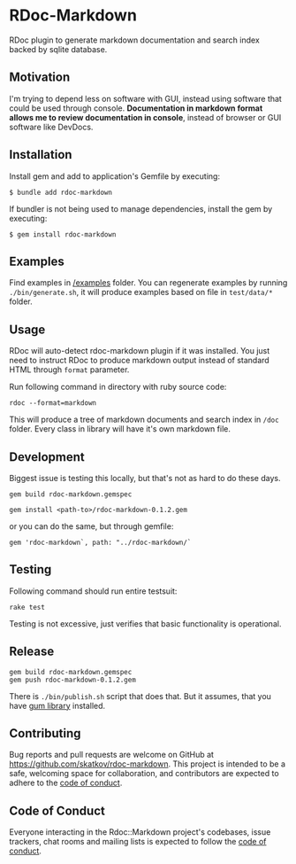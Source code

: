 # RDoc-Markdown
RDoc plugin to generate markdown documentation and search index backed by sqlite database.

## Motivation
I'm trying to depend less on software with GUI, instead using software that could be used through console. **Documentation in markdown format allows me to review documentation in console**, instead of browser or GUI software like DevDocs.

## Installation

Install gem and add to application's Gemfile by executing:

    $ bundle add rdoc-markdown

If bundler is not being used to manage dependencies, install the gem by executing:

    $ gem install rdoc-markdown
## Examples
Find examples in [/examples](/example/) folder. You can regenerate examples by running `./bin/generate.sh`, it will produce examples based on file in `test/data/*` folder.


## Usage
RDoc will auto-detect rdoc-markdown plugin if it was installed. You just need to instruct RDoc to produce markdown output instead of standard HTML through `format` parameter.

Run following command in directory with ruby source code:

`rdoc --format=markdown`

This will produce a tree of markdown documents and search index in `/doc` folder. Every class in library will have it's own markdown file.

## Development
Biggest issue is testing this locally, but that's not as hard to do these days.

```
gem build rdoc-markdown.gemspec
```

```
gem install <path-to>/rdoc-markdown-0.1.2.gem
```

or you can do the same, but through gemfile:

```
gem 'rdoc-markdown`, path: "../rdoc-markdown/`
```

## Testing
Following command should run entire testsuit:
```
rake test
```
Testing is not excessive, just verifies that basic functionality is operational.
## Release
```
gem build rdoc-markdown.gemspec
gem push rdoc-markdown-0.1.2.gem
```

There is `./bin/publish.sh` script that does that. But it assumes, that you have [gum library](https://github.com/charmbracelet/gum) installed.

## Contributing

Bug reports and pull requests are welcome on GitHub at https://github.com/skatkov/rdoc-markdown. This project is intended to be a safe, welcoming space for collaboration, and contributors are expected to adhere to the [code of conduct](https://github.com/skatkov/rdoc-markdown/blob/master/CODE_OF_CONDUCT.md).

## Code of Conduct

Everyone interacting in the Rdoc::Markdown project's codebases, issue trackers, chat rooms and mailing lists is expected to follow the [code of conduct](https://github.com/skatkov/rdoc-markdown/blob/master/CODE_OF_CONDUCT.md).
